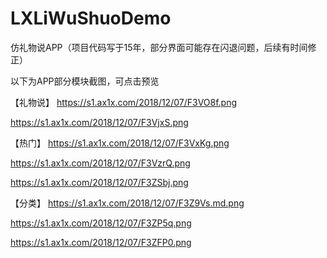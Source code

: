 # LXLiWuShuoDemo

仿礼物说APP（项目代码写于15年，部分界面可能存在闪退问题，后续有时间修正）

以下为APP部分模块截图，可点击预览

【礼物说】
https://s1.ax1x.com/2018/12/07/F3VO8f.png

https://s1.ax1x.com/2018/12/07/F3VjxS.png

【热门】
https://s1.ax1x.com/2018/12/07/F3VxKg.png

https://s1.ax1x.com/2018/12/07/F3VzrQ.png

https://s1.ax1x.com/2018/12/07/F3ZSbj.png

【分类】
https://s1.ax1x.com/2018/12/07/F3Z9Vs.md.png

https://s1.ax1x.com/2018/12/07/F3ZP5q.png

https://s1.ax1x.com/2018/12/07/F3ZFP0.png


